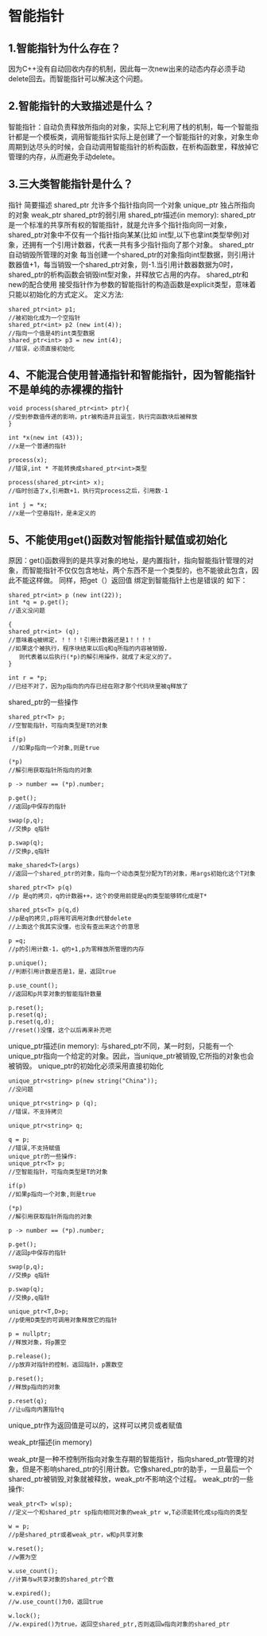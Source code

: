 # 智能指针

## 1.智能指针为什么存在？
因为C++没有自动回收内存的机制，因此每一次new出来的动态内存必须手动delete回去。而智能指针可以解决这个问题。

## 2.智能指针的大致描述是什么？
智能指针：自动负责释放所指向的对象，实际上它利用了栈的机制，每一个智能指针都是一个模板类，调用智能指针实际上是创建了一个智能指针的对象，对象生命周期到达尽头的时候，会自动调用智能指针的析构函数，在析构函数里，释放掉它管理的内存，从而避免手动delete。

## 3.三大类智能指针是什么？
指针                                        简要描述
shared_ptr                            允许多个指针指向同一个对象
unique_ptr                             独占所指向的对象
weak_ptr                               shared_ptr的弱引用
shared_ptr描述(in memory):
shared_ptr是一个标准的共享所有权的智能指针，就是允许多个指针指向同一对象，shared_ptr对象中不仅有一个指针指向某某(比如 int型,以下也拿int类型举例)对象，还拥有一个引用计数器，代表一共有多少指针指向了那个对象。
shared_ptr自动销毁所管理的对象
每当创建一个shared_ptr的对象指向int型数据，则引用计数器值+1，每当销毁一个shared_ptr对象，则-1.当引用计数器数据为0时，shared_ptr的析构函数会销毁int型对象，并释放它占用的内存。
shared_ptr和new的配合使用
接受指针作为参数的智能指针的构造函数是explicit类型，意味着只能以初始化的方式定义。 
定义方法:
```
shared_ptr<int> p1;
//被初始化成为一个空指针
shared_ptr<int> p2 (new int(4));
//指向一个值是4的int类型数据
shared_ptr<int> p3 = new int(4);
//错误，必须直接初始化
```

## 4、不能混合使用普通指针和智能指针，因为智能指针不是单纯的赤裸裸的指针
```
void process(shared_ptr<int> ptr){
//受到参数值传递的影响，ptr被构造并且诞生，执行完函数块后被释放
}

int *x(new int (43));
//x是一个普通的指针

process(x);
//错误,int * 不能转换成shared_ptr<int>类型

process(shared_ptr<int> x);
//临时创造了x,引用数+1，执行完process之后，引用数-1

int j = *x;
//x是一个空悬指针，是未定义的
```
## 5、不能使用get()函数对智能指针赋值或初始化
原因：get()函数得到的是共享对象的地址，是内置指针，指向智能指针管理的对象，而智能指针不仅仅包含地址，两个东西不是一个类型的，也不能彼此包含，因此不能这样做。  同样，把get（）返回值 绑定到智能指针上也是错误的 
如下：
```
shared_ptr<int> p (new int(22));
int *q = p.get();
//语义没问题

{
shared_ptr<int> (q);
//意味着q被绑定，！！！！引用计数器还是1！！！！
//如果这个被执行，程序块结束以后q和q所指的内容被销毁，
   则代表着以后执行(*p)的解引用操作，就成了未定义的了。
}

int r = *p;
//已经不对了，因为p指向的内存已经在刚才那个代码块里被q释放了
```
shared_ptr的一些操作
```
shared_ptr<T> p;
//空智能指针，可指向类型是T的对象

if(p)
 //如果p指向一个对象,则是true

(*p)
//解引用获取指针所指向的对象

p -> number == (*p).number;

p.get();
//返回p中保存的指针

swap(p,q);
//交换p q指针

p.swap(q);
//交换p,q指针

make_shared<T>(args) 
//返回一个shared_ptr的对象，指向一个动态类型分配为T的对象，用args初始化这个T对象

shared_ptr<T> p(q)
//p 是q的拷贝，q的计数器++，这个的使用前提是q的类型能够转化成是T*

shared_pts<T> p(q,d) 
//p是q的拷贝,p将用可调用对象d代替delete
//上面这个我其实没懂，也没有查出来这个的意思

p =q;
//p的引用计数-1，q的+1,p为零释放所管理的内存

p.unique();
//判断引用计数是否是1，是，返回true

p.use_count();
//返回和p共享对象的智能指针数量

p.reset();
p.reset(q);
p.reset(q,d);
//reset()没懂，这个以后再来补充吧
```
unique_ptr描述(in memory):
与shared_ptr不同，某一时刻，只能有一个unique_ptr指向一个给定的对象。因此，当unique_ptr被销毁,它所指的对象也会被销毁。
unique_ptr的初始化必须采用直接初始化
```
unique_ptr<string> p(new string("China"));
//没问题

unique_ptr<string> p (q);
//错误，不支持拷贝

unique_ptr<string> q;

q = p;
//错误,不支持赋值
unique_ptr的一些操作:
unique_ptr<T> p;
//空智能指针，可指向类型是T的对象

if(p) 
//如果p指向一个对象,则是true

(*p)
//解引用获取指针所指向的对象

p -> number == (*p).number;

p.get();
//返回p中保存的指针

swap(p,q);
//交换p q指针

p.swap(q);
//交换p,q指针

unique_ptr<T,D>p;
//p使用D类型的可调用对象释放它的指针

p = nullptr;
//释放对象，将p置空

p.release();
//p放弃对指针的控制，返回指针，p置数空

p.reset();
//释放p指向的对象

p.reset(q);
//让u指向内置指针q
```
unique_ptr作为返回值是可以的，这样可以拷贝或者赋值

weak_ptr描述(in memory)

weak_ptr是一种不控制所指向对象生存期的智能指针，指向shared_ptr管理的对象，但是不影响shared_ptr的引用计数。它像shared_ptr的助手，一旦最后一个shared_ptr被销毁,对象就被释放，weak_ptr不影响这个过程。
weak_ptr的一些操作:
```
weak_ptr<T> w(sp);
//定义一个和shared_ptr sp指向相同对象的weak_ptr w,T必须能转化成sp指向的类型

w = p;
//p是shared_ptr或者weak_ptr，w和p共享对象

w.reset();
//w置为空

w.use_count();
//计算与w共享对象的shared_ptr个数

w.expired();
//w.use_count()为0，返回true

w.lock();
//w.expired()为true，返回空shared_ptr,否则返回w指向对象的shared_ptr
```